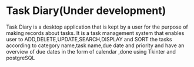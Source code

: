 # Task Diary(Under development)
Task Diary is a desktop application that is kept by a user for the purpose of making records about tasks. 
It is a task management system that enables user to ADD,DELETE,UPDATE,SEARCH,DISPLAY and SORT the tasks according to category name,task name,due date and priority and have an overview of due dates in the form of calendar ,done using Tkinter and postgreSQL
